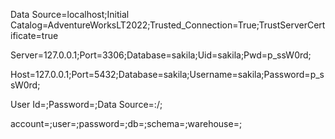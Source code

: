 <!-- Sample SQL Server connection string -->
Data Source=localhost;Initial Catalog=AdventureWorksLT2022;Trusted_Connection=True;TrustServerCertificate=true

<!-- Sample MySQL connection string -->
Server=127.0.0.1;Port=3306;Database=sakila;Uid=sakila;Pwd=p_ssW0rd;

<!-- Sample PostgreSQL connection string -->
Host=127.0.0.1;Port=5432;Database=sakila;Username=sakila;Password=p_ssW0rd;

<!-- Sample Oracle connection string -->
User Id=<your-username>;Password=<your-password>;Data Source=<host>:<port>/<service-name>;

<!-- Sample Snowflake connection string -->
account=<your-account>;user=<your-username>;password=<your-password>;db=<your-database>;schema=<your-schema>;warehouse=<your-warehouse>;
